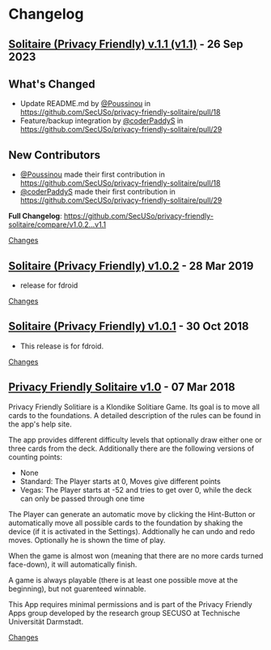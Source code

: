 # Changelog

<a name="v1.1"></a>
## [Solitaire (Privacy Friendly) v.1.1 (v1.1)](https://github.com/SecUSo/privacy-friendly-solitaire/releases/tag/v1.1) - 26 Sep 2023

## What's Changed
* Update README.md by [@Poussinou](https://github.com/Poussinou) in https://github.com/SecUSo/privacy-friendly-solitaire/pull/18
* Feature/backup integration by [@coderPaddyS](https://github.com/coderPaddyS) in https://github.com/SecUSo/privacy-friendly-solitaire/pull/29

## New Contributors
* [@Poussinou](https://github.com/Poussinou) made their first contribution in https://github.com/SecUSo/privacy-friendly-solitaire/pull/18
* [@coderPaddyS](https://github.com/coderPaddyS) made their first contribution in https://github.com/SecUSo/privacy-friendly-solitaire/pull/29

**Full Changelog**: https://github.com/SecUSo/privacy-friendly-solitaire/compare/v1.0.2...v1.1

[Changes][v1.1]


<a name="v1.0.2"></a>
## [Solitaire (Privacy Friendly) v1.0.2](https://github.com/SecUSo/privacy-friendly-solitaire/releases/tag/v1.0.2) - 28 Mar 2019

- release for fdroid

[Changes][v1.0.2]


<a name="v1.0.1"></a>
## [Solitaire (Privacy Friendly) v1.0.1](https://github.com/SecUSo/privacy-friendly-solitaire/releases/tag/v1.0.1) - 30 Oct 2018

- This release is for fdroid.

[Changes][v1.0.1]


<a name="v1.0"></a>
## [Privacy Friendly Solitaire v1.0](https://github.com/SecUSo/privacy-friendly-solitaire/releases/tag/v1.0) - 07 Mar 2018

Privacy Friendly Solitiare is a Klondike Solitiare Game. Its goal is to move all cards to the foundations. A detailed description of the rules can be found in the app's help site.

The app provides different difficulty levels that optionally draw either one or three cards from the deck. Additionally there are the following versions of counting points:
- None 
- Standard: The Player starts at 0, Moves give different points
- Vegas: The Player starts at -52 and tries to get over 0, while the deck can only be passed through one time

The Player can generate an automatic move by clicking the Hint-Button or automatically move all possible cards to the foundation by shaking the device (if it is activated in the Settings). 
Addtionally he can undo and redo moves. Optionally he is shown the time of play.

When the game is almost won (meaning that there are no more cards turned face-down), it will automatically finish.

A game is always playable (there is at least one possible move at the beginning), but not guarenteed winnable.

This App requires minimal permissions and is part of the Privacy Friendly Apps group
developed by the research group SECUSO at Technische Universität Darmstadt.

[Changes][v1.0]


[v1.1]: https://github.com/SecUSo/privacy-friendly-solitaire/compare/v1.0.2...v1.1
[v1.0.2]: https://github.com/SecUSo/privacy-friendly-solitaire/compare/v1.0.1...v1.0.2
[v1.0.1]: https://github.com/SecUSo/privacy-friendly-solitaire/compare/v1.0...v1.0.1
[v1.0]: https://github.com/SecUSo/privacy-friendly-solitaire/tree/v1.0

<!-- Generated by https://github.com/rhysd/changelog-from-release v3.7.1 -->
